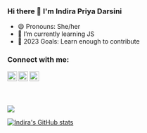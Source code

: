 ### Hi there 👋 I'm Indira Priya Darsini

- 😄 Pronouns: She/her
- 🌱 I’m currently learning JS
- 🥅 2023 Goals: Learn enough to contribute

<!--
**indirapriyadarsini-g/indirapriyadarsini-g** is a ✨ _special_ ✨ repository because its `README.md` (this file) appears on your GitHub profile.

Here are some ideas to get you started:

- 🔭 I’m currently working on ...

- 👯 I’m looking to collaborate on ...
- 🤔 I’m looking for help with ...
- 💬 Ask me about ...
- 📫 How to reach me: ...

- ⚡ Fun fact: ...
-->
### Connect with me:
[<img align="left" alt="codeSTACKr | LinkedIn" width="22px" src="https://cdn.jsdelivr.net/npm/simple-icons@v3/icons/linkedin.svg" />][linkedin]
[<img align="left" alt="codeSTACKr | Twitter" width="22px" src="https://cdn.jsdelivr.net/npm/simple-icons@v3/icons/twitter.svg" />][twitter]
[<img align="left" alt="codeSTACKr | Leetcode" width="22px" src="https://cdn.icon-icons.com/icons2/2389/PNG/512/leetcode_logo_icon_145113.png" />][leetcode]
<br>

##
<br>

![](https://komarev.com/ghpvc/?username=indirapriyadarsini-g&label=VIEWS+COUNTED&color=blueviolet)
<!-- ![](https://komarev.com/ghpvc/?username=indirapriyadarsini-g&label=FIRST+PROFILE+VIEWS) -->


<!--## -----------------------------------------------------------------
 -- (actually confused on which track to take on)

-- These show where I am headed.... -->

<!--  [Twitter](https://twitter.com/Ira__gk)
-->
[linkedin]:https://www.linkedin.com/in/indira-priya-darsini-g-4678441b6/
[twitter]:https://twitter.com/Ira__gk
[leetcode]: https://leetcode.com/ipd_on_leetcode/
<!-- 
### [Hackerrank](https://www.hackerrank.com/indirapriyadars5)
### [LeetCode](https://leetcode.com/ipd_on_leetcode/)
-- [GeeksForGeeks](https://auth.geeksforgeeks.org/user/indirapriyadarsinig20ug0012/) 

![GitHub last commit (by committer)](https://img.shields.io/github/last-commit/:indirapriyadarsini-g/:indirapriyadarsini-g)
-->

[![Indira's GitHub stats](https://github-readme-stats.vercel.app/api?username=indirapriyadarsini-g&&count_private=true)](https://github.com/anuraghazra/github-readme-stats)
